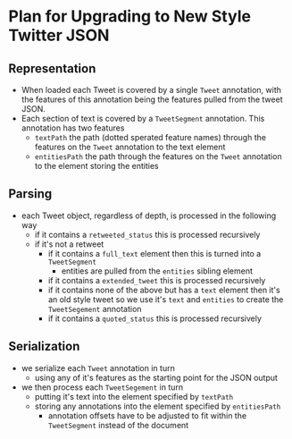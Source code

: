 # Plan for Upgrading to New Style Twitter JSON

## Representation

- When loaded each Tweet is covered by a single `Tweet` annotation, with the features of this annotation being the features pulled from the tweet JSON.
- Each section of text is covered by a `TweetSegment` annotation. This annotation has two features
  - `textPath` the path (dotted sperated feature names) through the features on the `Tweet` annotation to the text element
  - `entitiesPath` the path through the features on the `Tweet` annotation to the element storing the entities

## Parsing

- each Tweet object, regardless of depth, is processed in the following way
  - if it contains a `retweeted_status` this is processed recursively
  - if it's not a retweet
    - if it contains a `full_text` element then this is turned into a `TweetSegment`
      - entities are pulled from the `entities` sibling element
    - if it contains a `extended_tweet` this is processed recursively
    - if it contains none of the above but has a `text` element then it's an old style tweet so we use it's `text` and `entities` to create the `TweetSegement` annotation
    - if it contains a `quoted_status` this is processed recursively
    


## Serialization

- we serialize each `Tweet` annotation in turn
  - using any of it's features as the starting point for the JSON output
- we then process each `TweetSegement` in turn
  - putting it's text into the element specified by `textPath`
  - storing any annotations into the element specified by `entitiesPath`
    - annotation offsets have to be adjusted to fit within the `TweetSegment` instead of the document
